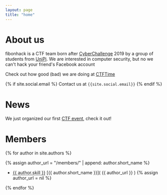 ```yaml
---
layout: page
title: "home"
---
```


# About us
fibonhack is a CTF team born after [CyberChallenge](https://cyberchallenge.it/) 2019 by a group of students from [UniPi](https://www.unipi.it/).
We are interested in computer security, but no we can't hack your friend's Facebook account

Check out how good (bad) we are doing at [CTFTime](https://ctftime.org/team/117538)

{% if site.social.email %} Contact us at `{{site.social.email}}` {% endif %}

# News
We just organized our first [CTF event](/events/2023/ifctfquals), check it out!


# Members

{% for author in site.authors %}

{% assign author_url = "/members/" | append: author.short_name %}
* <abbr title="{{ author.position }}">{{ author.skill }}</abbr> [{{ author.short_name }}]( {{ author_url  }} )
{% assign author_url = nil %}

{% endfor %}
